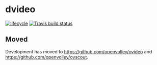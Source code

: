 
<!-- README.md is generated from README.Rmd. Please edit that file -->

# dvideo

<!-- badges: start -->
[![lifecycle](https://img.shields.io/badge/lifecycle-retired-orange.svg)](https://www.tidyverse.org/lifecycle/#retired)
[![Travis build status](https://travis-ci.org/scienceuntangled/dvideo.svg?branch=master)](https://travis-ci.org/scienceuntangled/dvideo)
<!-- badges: end -->

## Moved

Development has moved to https://github.com/openvolley/ovideo and https://github.com/openvolley/ovscout.
